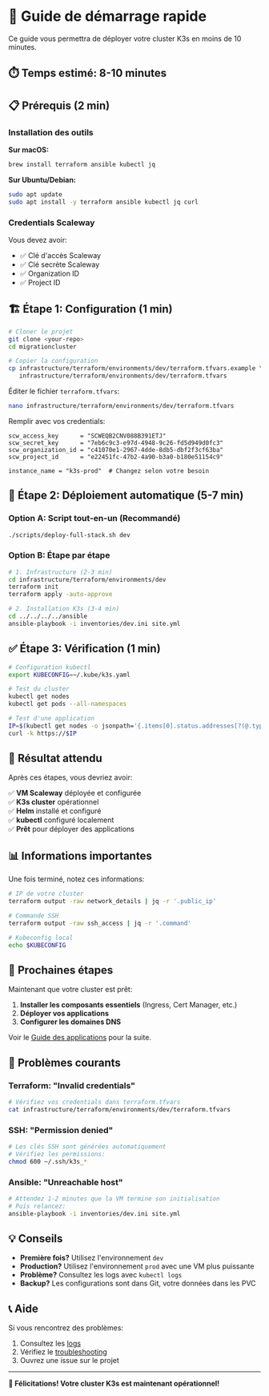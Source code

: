 # 🚀 Guide de démarrage rapide

Ce guide vous permettra de déployer votre cluster K3s en moins de 10 minutes.

## ⏱️ Temps estimé: 8-10 minutes

## 📋 Prérequis (2 min)

### Installation des outils

**Sur macOS:**
```bash
brew install terraform ansible kubectl jq
```

**Sur Ubuntu/Debian:**
```bash
sudo apt update
sudo apt install -y terraform ansible kubectl jq curl
```

### Credentials Scaleway
Vous devez avoir:
- ✅ Clé d'accès Scaleway
- ✅ Clé secrète Scaleway  
- ✅ Organization ID
- ✅ Project ID

## 🏗️ Étape 1: Configuration (1 min)

```bash
# Cloner le projet
git clone <your-repo>
cd migrationcluster

# Copier la configuration
cp infrastructure/terraform/environments/dev/terraform.tfvars.example \
   infrastructure/terraform/environments/dev/terraform.tfvars
```

Éditer le fichier `terraform.tfvars`:
```bash
nano infrastructure/terraform/environments/dev/terraform.tfvars
```

Remplir avec vos credentials:
```hcl
scw_access_key      = "SCWEQB2CNV088B391ETJ"
scw_secret_key      = "7eb6c9c3-e97d-4948-9c26-fd5d949d0fc3"
scw_organization_id = "c41070e1-2967-4dde-8db5-dbf2f3cf63ba"
scw_project_id      = "e22451fc-47b2-4a90-b3a0-b180e51154c9"

instance_name = "k3s-prod"  # Changez selon votre besoin
```

## 🚀 Étape 2: Déploiement automatique (5-7 min)

### Option A: Script tout-en-un (Recommandé)

```bash
./scripts/deploy-full-stack.sh dev
```

### Option B: Étape par étape

```bash
# 1. Infrastructure (2-3 min)
cd infrastructure/terraform/environments/dev
terraform init
terraform apply -auto-approve

# 2. Installation K3s (3-4 min)
cd ../../../../ansible
ansible-playbook -i inventories/dev.ini site.yml
```

## ✅ Étape 3: Vérification (1 min)

```bash
# Configuration kubectl
export KUBECONFIG=~/.kube/k3s.yaml

# Test du cluster
kubectl get nodes
kubectl get pods --all-namespaces

# Test d'une application
IP=$(kubectl get nodes -o jsonpath='{.items[0].status.addresses[?(@.type=="ExternalIP")].address}')
curl -k https://$IP
```

## 🎯 Résultat attendu

Après ces étapes, vous devriez avoir:

✅ **VM Scaleway** déployée et configurée  
✅ **K3s cluster** opérationnel  
✅ **Helm** installé et configuré  
✅ **kubectl** configuré localement  
✅ **Prêt** pour déployer des applications  

## 📊 Informations importantes

Une fois terminé, notez ces informations:

```bash
# IP de votre cluster
terraform output -raw network_details | jq -r '.public_ip'

# Commande SSH
terraform output -raw ssh_access | jq -r '.command'

# Kubeconfig local
echo $KUBECONFIG
```

## 🚀 Prochaines étapes

Maintenant que votre cluster est prêt:

1. **Installer les composants essentiels** (Ingress, Cert Manager, etc.)
2. **Déployer vos applications**
3. **Configurer les domaines DNS**

Voir le [Guide des applications](applications.md) pour la suite.

## 🐛 Problèmes courants

### Terraform: "Invalid credentials"
```bash
# Vérifiez vos credentials dans terraform.tfvars
cat infrastructure/terraform/environments/dev/terraform.tfvars
```

### SSH: "Permission denied"
```bash
# Les clés SSH sont générées automatiquement
# Vérifiez les permissions:
chmod 600 ~/.ssh/k3s_*
```

### Ansible: "Unreachable host"
```bash
# Attendez 1-2 minutes que la VM termine son initialisation
# Puis relancez:
ansible-playbook -i inventories/dev.ini site.yml
```

## 💡 Conseils

- **Première fois?** Utilisez l'environnement `dev`
- **Production?** Utilisez l'environnement `prod` avec une VM plus puissante
- **Problème?** Consultez les logs avec `kubectl logs`
- **Backup?** Les configurations sont dans Git, votre données dans les PVC

## 📞 Aide

Si vous rencontrez des problèmes:

1. Consultez les [logs](#🐛-problèmes-courants)
2. Vérifiez le [troubleshooting](../README.md#🐛-troubleshooting)
3. Ouvrez une issue sur le projet

---

**🎉 Félicitations! Votre cluster K3s est maintenant opérationnel!**
